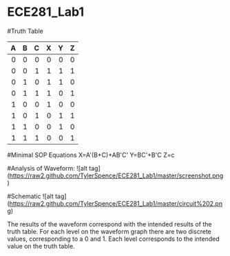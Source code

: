 ECE281_Lab1
===========

#Truth Table



|  A |  B  |  C  |  X  |  Y  |  Z  |
|--:|--: |--: |--:| --:| --:|
|  0 |  0  |  0  |   0 |   0 |   0 |
|  0 |  0  |  1  |   1 |   1 |   1 |
|  0 |  1  |  0  |   1 |   1 |   0 |
|  0 |   1 |  1  |   1 |   0 |   1 |
|  1 |  0  |  0  |   1 |   0 |   0 |
|  1 |  0  |  1  |   0 |   1 |   1 |
|  1 |  1  |  0  |   0 |   1 |   0 |
|  1 |  1  |  1  |   0 |   0 |   1 |

#Minimal SOP Equations
X=A'(B+C)+AB'C' 
Y=BC'+B'C
Z=c

#Analysis of Waveform:
![alt tag] (https://raw2.github.com/TylerSpence/ECE281_Lab1/master/screenshot.png)

#Schematic
![alt tag] (https://raw2.github.com/TylerSpence/ECE281_Lab1/master/circuit%202.png)

The results of the waveform correspond with the intended results of the truth table. For each level on the waveform graph there are two discrete values, corresponding to a 0 and 1. Each level corresponds to the intended value on the truth table.
